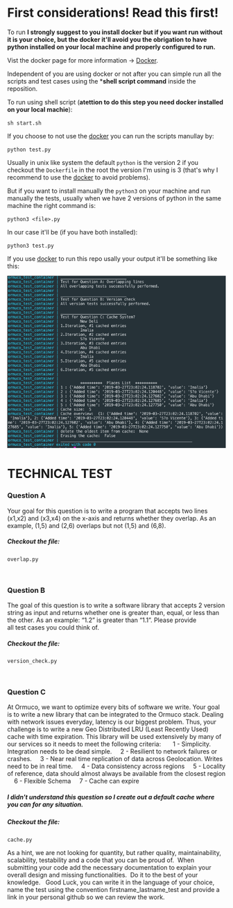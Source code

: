 # First considerations! Read this first!


To run **I strongly suggest to you install docker but
 if you want run without it is your choice, 
but the docker it'll avoid you the
 obrigation to have python installed on your local machine and properly configured to run.**


Vist the docker page for more information -> [Docker](https://www.docker.com/get-started).


Independent of you are using docker or not after you can simple run all the scripts and test cases using the ***shell script command**
 inside the reposition.
 
 To run using shell script (**atettion to do this step you need docker installed on your local machie**):
 
````
sh start.sh
````

If you choose to not use the [docker](https://www.docker.com/get-started) you can run the scripts manullay by:
```
python test.py
```

Usually in unix like system the default `python` is the version 2 if you checkout the `Dockerfile` 
in the root the version I'm using is 3 (that's why I recommend to use 
the [docker](https://www.docker.com/get-started) to avoid problems).

But if you want to install manually  the `python3` on your 
machine and run manually the tests, usually when we have 2 versions of python
 in the same machine the right command is:
 ```
 python3 <file>.py
 ```
 
 In our case it'll be (if you have both installed):
 ```
 python3 test.py
 ```
 
 
 If you use [docker](https://www.docker.com/get-started) to run 
 this repo usally your output it'll be something like this:

![Docker outuput screenshot](./image.png)


# TECHNICAL TEST 

### Question A
Your goal for this question is to write a program that accepts two lines (x1,x2) and (x3,x4) on the x-axis and returns whether they overlap. As an example, (1,5) and (2,6) overlaps but not (1,5) and (6,8).

##### Checkout the file:
```
overlap.py
```
 
### Question B
The goal of this question is to write a software library that accepts 2 version string as input and returns whether one is greater than, equal, or less than the other. As an example: “1.2” is greater than “1.1”. Please provide all test cases you could think of.
##### Checkout the file:
```
version_check.py
```
 

### Question C
At Ormuco, we want to optimize every bits of software we write. Your goal is to write a new library that can be integrated to the Ormuco stack. Dealing with network issues everyday, latency is our biggest problem. Thus, your challenge is to write a new Geo Distributed LRU (Least Recently Used) cache with time expiration. This library will be used extensively by many of our services so it needs to meet the following criteria:
 
    1 - Simplicity. Integration needs to be dead simple.
    2 - Resilient to network failures or crashes.
    3 - Near real time replication of data across Geolocation. Writes need to be in real time.
    4 - Data consistency across regions
    5 - Locality of reference, data should almost always be available from the closest region
    6 - Flexible Schema
    7 - Cache can expire 


##### I didn't understand this question so I create out a default cache where you can for any situation.

##### Checkout the file:
```
cache.py
```


As a hint, we are not looking for quantity, but rather quality, maintainability, scalability, testability and a code that you can be proud of. 
When submitting your code add the necessary documentation to explain your overall design and missing functionalities.  Do it to the best of your knowledge.
 
Good Luck, you can write it in the language of your choice, name the test using the convention firstname_lastname_test and provide a link in your personal github so we can review the work.

